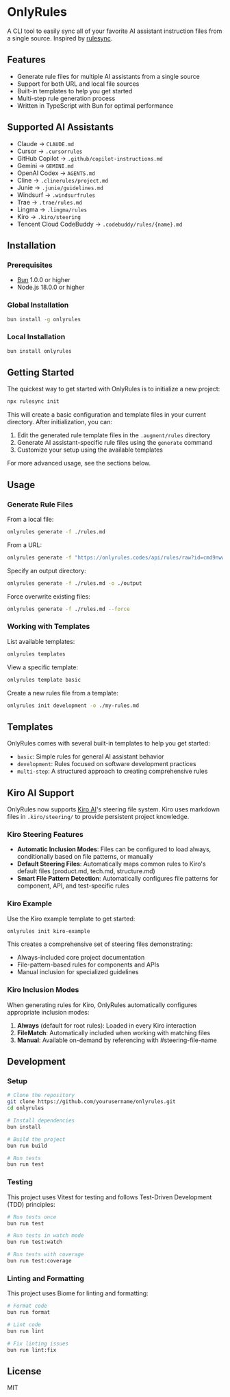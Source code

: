 # OnlyRules

A CLI tool to easily sync all of your favorite AI assistant instruction files from a single source. Inspired by [rulesync](https://github.com/jpcaparas/rulesync).

## Features

- Generate rule files for multiple AI assistants from a single source
- Support for both URL and local file sources
- Built-in templates to help you get started
- Multi-step rule generation process
- Written in TypeScript with Bun for optimal performance

## Supported AI Assistants

- Claude → `CLAUDE.md`
- Cursor → `.cursorrules`
- GitHub Copilot → `.github/copilot-instructions.md`
- Gemini → `GEMINI.md`
- OpenAI Codex → `AGENTS.md`
- Cline → `.clinerules/project.md`
- Junie → `.junie/guidelines.md`
- Windsurf → `.windsurfrules`
- Trae → `.trae/rules.md`
- Lingma → `.lingma/rules`
- Kiro → `.kiro/steering`
- Tencent Cloud CodeBuddy → `.codebuddy/rules/{name}.md`

## Installation

### Prerequisites

- [Bun](https://bun.sh) 1.0.0 or higher
- Node.js 18.0.0 or higher

### Global Installation

```bash
bun install -g onlyrules
```

### Local Installation

```bash
bun install onlyrules
```

## Getting Started

The quickest way to get started with OnlyRules is to initialize a new project:

```bash
npx rulesync init
```

This will create a basic configuration and template files in your current directory. After initialization, you can:

1. Edit the generated rule template files in the `.augment/rules` directory
2. Generate AI assistant-specific rule files using the `generate` command
3. Customize your setup using the available templates

For more advanced usage, see the sections below.

## Usage

### Generate Rule Files

From a local file:

```bash
onlyrules generate -f ./rules.md
```

From a URL:

```bash
onlyrules generate -f "https://onlyrules.codes/api/rules/raw?id=cmd9nww9z0007l5040oegtmb1"
```

Specify an output directory:

```bash
onlyrules generate -f ./rules.md -o ./output
```

Force overwrite existing files:

```bash
onlyrules generate -f ./rules.md --force
```

### Working with Templates

List available templates:

```bash
onlyrules templates
```

View a specific template:

```bash
onlyrules template basic
```

Create a new rules file from a template:

```bash
onlyrules init development -o ./my-rules.md
```


## Templates

OnlyRules comes with several built-in templates to help you get started:

- `basic`: Simple rules for general AI assistant behavior
- `development`: Rules focused on software development practices
- `multi-step`: A structured approach to creating comprehensive rules

## Kiro AI Support

OnlyRules now supports [Kiro AI](https://kiro.dev)'s steering file system. Kiro uses markdown files in `.kiro/steering/` to provide persistent project knowledge.

### Kiro Steering Features

- **Automatic Inclusion Modes**: Files can be configured to load always, conditionally based on file patterns, or manually
- **Default Steering Files**: Automatically maps common rules to Kiro's default files (product.md, tech.md, structure.md)
- **Smart File Pattern Detection**: Automatically configures file patterns for component, API, and test-specific rules

### Kiro Example

Use the Kiro example template to get started:

```bash
onlyrules init kiro-example
```

This creates a comprehensive set of steering files demonstrating:
- Always-included core project documentation
- File-pattern-based rules for components and APIs
- Manual inclusion for specialized guidelines

### Kiro Inclusion Modes

When generating rules for Kiro, OnlyRules automatically configures appropriate inclusion modes:

1. **Always** (default for root rules): Loaded in every Kiro interaction
2. **FileMatch**: Automatically included when working with matching files
3. **Manual**: Available on-demand by referencing with #steering-file-name

## Development

### Setup

```bash
# Clone the repository
git clone https://github.com/yourusername/onlyrules.git
cd onlyrules

# Install dependencies
bun install

# Build the project
bun run build

# Run tests
bun run test
```

### Testing

This project uses Vitest for testing and follows Test-Driven Development (TDD) principles:

```bash
# Run tests once
bun run test

# Run tests in watch mode
bun run test:watch

# Run tests with coverage
bun run test:coverage
```

### Linting and Formatting

This project uses Biome for linting and formatting:

```bash
# Format code
bun run format

# Lint code
bun run lint

# Fix linting issues
bun run lint:fix
```

## License

MIT


